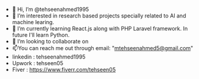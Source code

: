 - 👋 Hi, I’m @tehseenahmed1995
- 👀 I’m interested in research based projects specially related to AI and machine learing.
- 🌱 I’m currently learning React.js along with PHP Laravel framework. In future I'll learn Python.
- 💞️ I’m looking to collaborate on 
- 📫You can reach me out through email: "mtehseenahmed5@gmail.com" 
- linkedin : tehseenahmed1995
- Upwork : tehseen05
- Fiver : https://www.fiverr.com/tehseen05

<!---
tehseenahmed1995/tehseenahmed1995 is a ✨ special ✨ repository because its `README.md` (this file) appears on your GitHub profile.
You can click the Preview link to take a look at your changes.
--->
